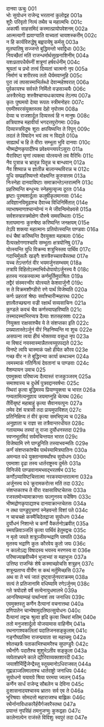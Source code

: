 दानवा ऊचुः	001  
भोः सुयोधन राजेन्द्र भरतानां कुलोद्वह	001a  
शूरैः परिवृतो नित्यं तथैव च महात्मभिः	001c  
अकार्षीः साहसमिदं कस्मात्प्रायोपवेशनम्	002a  
आत्मत्यागी ह्यवाग्याति वाच्यतां चायशस्करीम्	002c  
न हि कार्यविरुद्धेषु बह्वपायेषु कर्मसु	003a  
मूलघातिषु सज्जन्ते बुद्धिमन्तो भवद्विधाः	003c  
नियच्छैतां मतिं राजन्धर्मार्थसुखनाशिनीम्	004a  
यशःप्रतापधैर्यघ्नीं शत्रूणां हर्षवर्धनीम्	004c  
श्रूयतां च प्रभो तत्त्वं दिव्यतां चात्मनो नृप	005a  
निर्माणं च शरीरस्य ततो धैर्यमवाप्नुहि	005c  
पुरा त्वं तपसास्माभिर्लब्धो देवान्महेश्वरात्	006a  
पूर्वकायश्च सर्वस्ते निर्मितो वज्रसञ्चयैः	006c  
अस्त्रैरभेद्यः शस्त्रैश्चाप्यधःकायश्च तेऽनघ	007a  
कृतः पुष्पमयो देव्या रूपतः स्त्रीमनोहरः	007c  
एवमीश्वरसंयुक्तस्तव देहो नृपोत्तम	008a  
देव्या च राजशार्दूल दिव्यस्त्वं हि न मानुषः	008c  
क्षत्रियाश्च महावीर्या भगदत्तपुरोगमाः	009a  
दिव्यास्त्रविदुषः शूराः क्षपयिष्यन्ति ते रिपून्	009c  
तदलं ते विषादेन भयं तव न विद्यते	010a  
साह्यार्थं च हि ते वीराः सम्भूता भुवि दानवाः	010c  
भीष्मद्रोणकृपादींश्च प्रवेक्ष्यन्त्यपरेऽसुराः	011a  
यैराविष्टा घृणां त्यक्त्वा योत्स्यन्ते तव वैरिभिः	011c  
नैव पुत्रान्न च भ्रातॄन्न पितॄन्न च बान्धवान्	012a  
नैव शिष्यान्न च ज्ञातीन्न बालान्स्थविरान्न च	012c  
युधि सम्प्रहरिष्यन्तो मोक्ष्यन्ति कुरुसत्तम	013a  
निःस्नेहा दानवाविष्टाः समाक्रान्तेऽन्तरात्मनि	013c  
प्रहरिष्यन्ति बन्धुभ्यः स्नेहमुत्सृज्य दूरतः	014a  
हृष्टाः पुरुषशार्दूलाः कलुषीकृतमानसाः	014c  
अविज्ञानविमूढाश्च दैवाच्च विधिनिर्मितात्	014e  
व्याभाषमाणाश्चान्योन्यं न मे जीवन्विमोक्ष्यसे	015a  
सर्वशस्त्रास्त्रमोक्षेण पौरुषे समवस्थिताः	015c  
श्लाघमानाः कुरुश्रेष्ठ करिष्यन्ति जनक्षयम्	015e  
तेऽपि शक्त्या महात्मानः प्रतियोत्स्यन्ति पाण्डवाः	016a  
वधं चैषां करिष्यन्ति दैवयुक्ता महाबलाः	016c  
दैत्यरक्षोगणाश्चापि सम्भूताः क्षत्रयोनिषु	017a  
योत्स्यन्ति युधि विक्रम्य शत्रुभिस्तव पार्थिव	017c  
गदाभिर्मुसलैः खड्गैः शस्त्रैरुच्चावचैस्तथा	017e  
यच्च तेऽन्तर्गतं वीर भयमर्जुनसम्भवम्	018a  
तत्रापि विहितोऽस्माभिर्वधोपायोऽर्जुनस्य वै	018c  
हतस्य नरकस्यात्मा कर्णमूर्तिमुपाश्रितः	019a  
तद्वैरं संस्मरन्वीर योत्स्यते केशवार्जुनौ	019c  
स ते विक्रमशौण्डीरो रणे पार्थं विजेष्यति	020a  
कर्णः प्रहरतां श्रेष्ठः सर्वांश्चारीन्महारथः	020c  
ज्ञात्वैतच्छद्मना वज्री रक्षार्थं सव्यसाचिनः	021a  
कुण्डले कवचं चैव कर्णस्यापहरिष्यति	021c  
तस्मादस्माभिरप्यत्र दैत्याः शतसहस्रशः	022a  
नियुक्ता राक्षसाश्चैव ये ते संशप्तका इति	022c  
प्रख्यातास्तेऽर्जुनं वीरं निहनिष्यन्ति मा शुचः	022e  
असपत्ना त्वया हीयं भोक्तव्या वसुधा नृप	023a  
मा विषादं नयस्वास्मान्नैतत्त्वय्युपपद्यते	023c  
विनष्टे त्वयि चास्माकं पक्षो हीयेत कौरव	023e  
गच्छ वीर न ते बुद्धिरन्या कार्या कथञ्चन	024a  
त्वमस्माकं गतिर्नित्यं देवतानां च पाण्डवाः	024c  
वैशम्पायन उवाच	025  
एवमुक्त्वा परिष्वज्य दैत्यास्तं राजकुञ्जरम्	025a  
समाश्वास्य च दुर्धर्षं पुत्रवद्दानवर्षभाः	025c  
स्थिरां कृत्वा बुद्धिमस्य प्रियाण्युक्त्वा च भारत	026a  
गम्यतामित्यनुज्ञाय जयमाप्नुहि चेत्यथ	026c  
तैर्विसृष्टं महाबाहुं कृत्या सैवानयत्पुनः	027a  
तमेव देशं यत्रासौ तदा प्रायमुपाविशत्	027c  
प्रतिनिक्षिप्य तं वीरं कृत्या समभिपूज्य च	028a  
अनुज्ञाता च राज्ञा सा तत्रैवान्तरधीयत	028c  
गतायामथ तस्यां तु राजा दुर्योधनस्तदा	029a  
स्वप्नभूतमिदं सर्वमचिन्तयत भारत	029c  
विजेष्यामि रणे पाण्डूनिति तस्याभवन्मतिः	029e  
कर्णं संशप्तकांश्चैव पार्थस्यामित्रघातिनः	030a  
अमन्यत वधे युक्तान्समर्थांश्च सुयोधनः	030c  
एवमाशा दृढा तस्य धार्तराष्ट्रस्य दुर्मतेः	031a  
विनिर्जये पाण्डवानामभवद्भरतर्षभ	031c  
कर्णोऽप्याविष्टचित्तात्मा नरकस्यान्तरात्मना	032a  
अर्जुनस्य वधे क्रूरामकरोत्स मतिं तदा	032c  
संशप्तकाश्च ते वीरा राक्षसाविष्टचेतसः	033a  
रजस्तमोभ्यामाक्रान्ताः फल्गुनस्य वधैषिणः	033c  
भीष्मद्रोणकृपाद्याश्च दानवाक्रान्तचेतसः	034a  
न तथा पाण्डुपुत्राणां स्नेहवन्तो विशां पते	034c  
न चाचचक्षे कस्मैचिदेतद्राजा सुयोधनः	034e  
दुर्योधनं निशान्ते च कर्णो वैकर्तनोऽब्रवीत्	035a  
स्मयन्निवाञ्जलिं कृत्वा पार्थिवं हेतुमद्वचः	035c  
न मृतो जयते शत्रूञ्जीवन्भद्राणि पश्यति	036a  
मृतस्य भद्राणि कुतः कौरवेय कुतो जयः	036c  
न कालोऽद्य विषादस्य भयस्य मरणस्य वा	036e  
परिष्वज्याब्रवीच्चैनं भुजाभ्यां स महाभुजः	037a  
उत्तिष्ठ राजन्किं शेषे कस्माच्छोचसि शत्रुहन्	037c  
शत्रून्प्रताप्य वीर्येण स कथं मर्तुमिच्छसि	037e  
अथ वा ते भयं जातं दृष्ट्वार्जुनपराक्रमम्	038a  
सत्यं ते प्रतिजानामि वधिष्यामि रणेऽर्जुनम्	038c  
गते त्रयोदशे वर्षे सत्येनायुधमालभे	039a  
आनयिष्याम्यहं पार्थान्वशं तव जनाधिप	039c  
एवमुक्तस्तु कर्णेन दैत्यानां वचनात्तथा	040a  
प्रणिपातेन चान्येषामुदतिष्ठत्सुयोधनः	040c  
दैत्यानां तद्वचः श्रुत्वा हृदि कृत्वा स्थिरां मतिम्	040e  
ततो मनुजशार्दूलो योजयामास वाहिनीम्	041a  
रथनागाश्वकलिलां पदातिजनसङ्कुलाम्	041c  
गङ्गौघप्रतिमा राजन्प्रयाता सा महाचमूः	042a  
श्वेतच्छत्रैः पताकाभिश्चामरैश्च सुपाण्डुरैः	042c  
रथैर्नागैः पदातैश्च शुशुभेऽतीव सङ्कुला	043a  
व्यपेताभ्रघने काले द्यौरिवाव्यक्तशारदी	043c  
जयाशीर्भिर्द्विजेन्द्रैस्तु स्तूयमानोऽधिराजवत्	044a  
गृह्णन्नञ्जलिमालाश्च धार्तराष्ट्रो जनाधिपः	044c  
सुयोधनो ययावग्रे श्रिया परमया ज्वलन्	045a  
कर्णेन सार्धं राजेन्द्र सौबलेन च देविना	045c  
दुःशासनादयश्चास्य भ्रातरः सर्व एव ते	046a  
भूरिश्रवाः सोमदत्तो महाराजश्च बाह्लिकः	046c  
रथैर्नानाविधाकारैर्हयैर्गजवरैस्तथा	047a  
प्रयान्तं नृपसिंहं तमनुजग्मुः कुरूद्वहाः	047c  
कालेनाल्पेन राजंस्ते विविशुः स्वपुरं तदा	047e  
